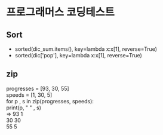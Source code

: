 # 프로그래머스 코딩테스트
## Sort
- sorted(dic_sum.items(), key=lambda x:x[1], reverse=True)
- sorted(dic['pop'], key=lambda x:x[1], reverse=True)

## zip
progresses = [93, 30, 55]                            
speeds = [1, 30, 5]                   
for p , s in zip(progresses, speeds):                              
    print(p, "    " , s)                           
=> 	93      1                        
    30      30                          
    55      5                           
    
    
##

